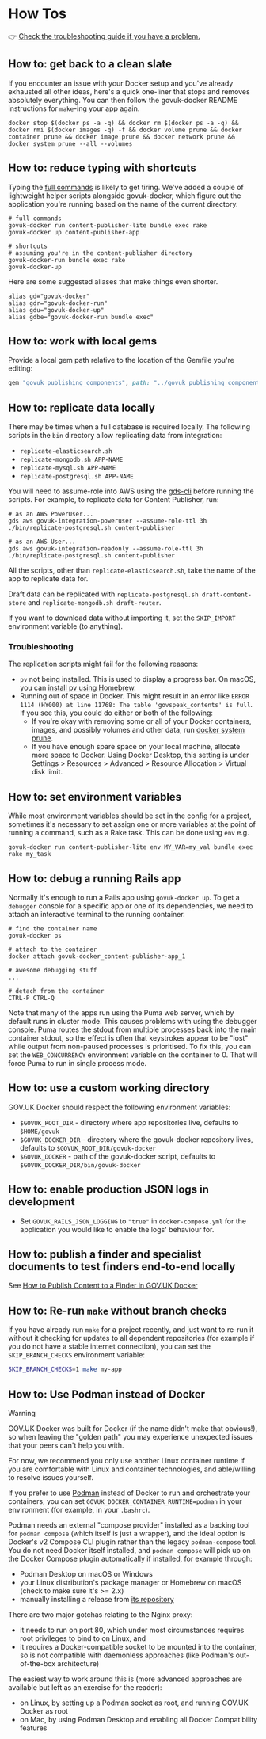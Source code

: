 # How Tos

👉 [Check the troubleshooting guide if you have a problem.](troubleshooting.md#installation)

## How to: get back to a clean slate

If you encounter an issue with your Docker setup and you've already exhausted all other ideas, here's a quick one-liner that stops and removes absolutely everything. You can then follow the govuk-docker README instructions for `make`-ing your app again.

```
docker stop $(docker ps -a -q) && docker rm $(docker ps -a -q) && docker rmi $(docker images -q) -f && docker volume prune && docker container prune && docker image prune && docker network prune && docker system prune --all --volumes
```

## How to: reduce typing with shortcuts

Typing the [full commands](../README.md#usage) is likely to get tiring. We've added a couple of lightweight helper scripts alongside govuk-docker, which figure out the application you're running based on the name of the current directory.

```
# full commands
govuk-docker run content-publisher-lite bundle exec rake
govuk-docker up content-publisher-app

# shortcuts
# assuming you're in the content-publisher directory
govuk-docker-run bundle exec rake
govuk-docker-up
```

Here are some suggested aliases that make things even shorter.

```
alias gd="govuk-docker"
alias gdr="govuk-docker-run"
alias gdu="govuk-docker-up"
alias gdbe="govuk-docker-run bundle exec"
```

## How to: work with local gems

Provide a local gem path relative to the location of the Gemfile you're editing:

```ruby
gem "govuk_publishing_components", path: "../govuk_publishing_components"
```

## How to: replicate data locally

There may be times when a full database is required locally.  The following scripts in the `bin` directory allow replicating data from integration:

- `replicate-elasticsearch.sh`
- `replicate-mongodb.sh APP-NAME`
- `replicate-mysql.sh APP-NAME`
- `replicate-postgresql.sh APP-NAME`

You will need to assume-role into AWS using the [gds-cli](https://docs.publishing.service.gov.uk/manual/access-aws-console.html) before running the scripts. For example, to replicate data for Content Publisher, run:

```
# as an AWS PowerUser...
gds aws govuk-integration-poweruser --assume-role-ttl 3h ./bin/replicate-postgresql.sh content-publisher

# as an AWS User...
gds aws govuk-integration-readonly --assume-role-ttl 3h ./bin/replicate-postgresql.sh content-publisher
```

All the scripts, other than `replicate-elasticsearch.sh`, take the name of the app to replicate data for.

Draft data can be replicated with `replicate-postgresql.sh draft-content-store` and `replicate-mongodb.sh draft-router`.

If you want to download data without importing it, set the `SKIP_IMPORT` environment variable (to anything).

### Troubleshooting

The replication scripts might fail for the following reasons:

- `pv` not being installed. This is used to display a progress bar. On macOS, you can [install pv using Homebrew](https://formulae.brew.sh/formula/pv).
- Running out of space in Docker. This might result in an error like `ERROR 1114 (HY000) at line 11768: The table 'govspeak_contents' is full`. If you see this, you could do either or both of the following:
  - If you're okay with removing some or all of your Docker containers, images, and possibly volumes and other data, run [docker system prune](https://docs.docker.com/reference/cli/docker/system/prune).
  - If you have enough spare space on your local machine, allocate more space to Docker. Using Docker Desktop, this setting is under Settings > Resources > Advanced > Resource Allocation > Virtual disk limit.

## How to: set environment variables

While most environment variables should be set in the config for a project, sometimes it's necessary to set assign one or more variables at the point of running a command, such as a Rake task. This can be done using `env` e.g.

```
govuk-docker run content-publisher-lite env MY_VAR=my_val bundle exec rake my_task
```

## How to: debug a running Rails app

Normally it's enough to run a Rails app using `govuk-docker up`. To get a `debugger` console for a specific app or one of its dependencies, we need to attach an interactive terminal to the running container.

```
# find the container name
govuk-docker ps

# attach to the container
docker attach govuk-docker_content-publisher-app_1

# awesome debugging stuff
...

# detach from the container
CTRL-P CTRL-Q
```

Note that many of the apps run using the Puma web server, which by default runs in cluster mode. This causes problems with using the debugger console. Puma routes the stdout from multiple processes back into the main container stdout, so the effect is often that keystrokes appear to be "lost" while output from non-paused processes is prioritised. To fix this, you can set the `WEB_CONCURRENCY` environment variable on the container to 0. That will force Puma to run in single process mode.

## How to: use a custom working directory

GOV.UK Docker should respect the following environment variables:

- `$GOVUK_ROOT_DIR` - directory where app repositories live, defaults to `$HOME/govuk`
- `$GOVUK_DOCKER_DIR` - directory where the govuk-docker repository lives, defaults to `$GOVUK_ROOT_DIR/govuk-docker`
- `$GOVUK_DOCKER` - path of the govuk-docker script, defaults to `$GOVUK_DOCKER_DIR/bin/govuk-docker`


## How to: enable production JSON logs in development

- Set `GOVUK_RAILS_JSON_LOGGING` to `"true"` in `docker-compose.yml` for the application you would like to enable the logs' behaviour for.

## How to: publish a finder and specialist documents to test finders end-to-end locally

See [How to Publish Content to a Finder in GOV.UK Docker](./how-tos/finder-setup.md)

## How to: Re-run `make` without branch checks

If you have already run `make` for a project recently, and just want to re-run it without it
checking for updates to all dependent repositories (for example if you do not have a stable internet
connection), you can set the `SKIP_BRANCH_CHECKS` environment variable:
```bash
SKIP_BRANCH_CHECKS=1 make my-app
```

## How to: Use Podman instead of Docker

> [!WARNING]
> GOV.UK Docker was built for Docker (if the name didn't make that obvious!), so when leaving the
> "golden path" you may experience unexpected issues that your peers can't help you with.
>
> For now, we recommend you only use another Linux container runtime if you are comfortable with
> Linux and container technologies, and able/willing to resolve issues yourself.

If you prefer to use [Podman](https://podman.io/) instead of Docker to run and orchestrate your
containers, you can set `GOVUK_DOCKER_CONTAINER_RUNTIME=podman` in your environment (for example, in
your `.bashrc`).

Podman needs an external "compose provider" installed as a backing tool for `podman compose` (which
itself is just a wrapper), and the ideal option is Docker's v2 Compose CLI plugin rather than the
legacy `podman-compose` tool. You do not need Docker itself installed, and `podman compose` will
pick up on the Docker Compose plugin automatically if installed, for example through:
- Podman Desktop on macOS or Windows
- your Linux distribution's package manager or Homebrew on macOS (check to make sure it's >= 2.x)
- manually installing a release from [its repository](https://github.com/docker/compose)

There are two major gotchas relating to the Nginx proxy:
- it needs to run on port 80, which under most circumstances requires root privileges to bind to on
  Linux, and
- it requires a Docker-compatible socket to be mounted into the container, so is not compatible with
  daemonless approaches (like Podman's out-of-the-box architecture)

The easiest way to work around this is (more advanced approaches are available but left as an
exercise for the reader):
- on Linux, by setting up a Podman socket as root, and running GOV.UK Docker as root
- on Mac, by using Podman Desktop and enabling all Docker Compatibility features
